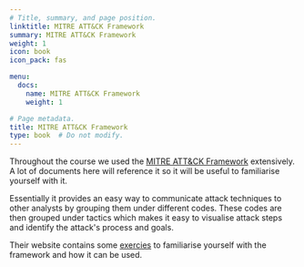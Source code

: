 ```yaml
---
# Title, summary, and page position.
linktitle: MITRE ATT&CK Framework
summary: MITRE ATT&CK Framework
weight: 1
icon: book
icon_pack: fas

menu:
  docs:
    name: MITRE ATT&CK Framework
    weight: 1

# Page metadata.
title: MITRE ATT&CK Framework
type: book  # Do not modify.
---
```


Throughout the course we used the [MITRE ATT&CK Framework](https://attack.mitre.org/) extensively. A lot of documents here will reference it so it will be useful to familiarise yourself with it. 

Essentially it provides an easy way to communicate attack techniques to other analysts by grouping them under different codes. These codes are then grouped under tactics which makes it easy to visualise attack steps and identify the attack's process and goals.

Their website contains some [exercies](https://attack.mitre.org/resources/training/cti/) to familiarise yourself with the framework and how it can be used.